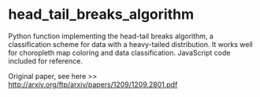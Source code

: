 # head_tail_breaks_algorithm
Python function implementing the head-tail breaks algorithm, a classification scheme for data with a heavy-tailed distribution. It works well for choropleth map coloring and data classification. JavaScript code included for reference.

Original paper, see here >> http://arxiv.org/ftp/arxiv/papers/1209/1209.2801.pdf
